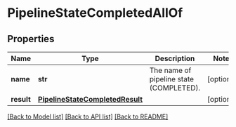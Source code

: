 # PipelineStateCompletedAllOf

## Properties
Name | Type | Description | Notes
------------ | ------------- | ------------- | -------------
**name** | **str** | The name of pipeline state (COMPLETED). | [optional] 
**result** | [**PipelineStateCompletedResult**](PipelineStateCompletedResult.md) |  | [optional] 

[[Back to Model list]](../README.md#documentation-for-models) [[Back to API list]](../README.md#documentation-for-api-endpoints) [[Back to README]](../README.md)


